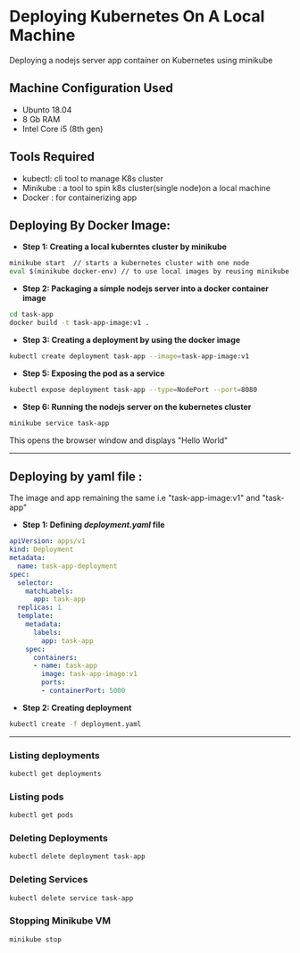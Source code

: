 # Deploying Kubernetes On A Local Machine

Deploying a nodejs server app container on Kubernetes using minikube
## Machine Configuration Used
* Ubunto 18.04
* 8 Gb RAM
* Intel Core i5 (8th gen)

## Tools Required
* kubectl: cli tool to manage K8s cluster
* Minikube :  a tool to spin k8s cluster(single node)on a local machine
* Docker : for containerizing app

## Deploying By Docker Image:
* **Step 1: Creating a local kuberntes cluster by minikube**
```bash
minikube start  // starts a kubernetes cluster with one node
eval $(minikube docker-env) // to use local images by reusing minikube's built in docker-daemon
```
* **Step 2: Packaging a simple nodejs server into a docker container image**
```bash
cd task-app
docker build -t task-app-image:v1 .
```
* **Step 3: Creating a deployment by using the docker image**
```bash
kubectl create deployment task-app --image=task-app-image:v1
```
* **Step 5: Exposing the pod as a service**
```bash
kubectl expose deployment task-app --type=NodePort --port=8080
```
* **Step 6: Running the nodejs server on the kubernetes cluster**
```bash
minikube service task-app
```
This opens the browser window and displays "Hello World"

---------------------------

## Deploying by yaml file : 
The image and app remaining the same i.e "task-app-image:v1" and "task-app"
* **Step 1: Defining _deployment.yaml_ file**
```yaml
apiVersion: apps/v1
kind: Deployment
metadata:
  name: task-app-deployment
spec:
  selector:
    matchLabels:
      app: task-app
  replicas: 1
  template:
    metadata:
      labels:
        app: task-app
    spec:
      containers:
      - name: task-app
        image: task-app-image:v1
        ports:
        - containerPort: 5000
```
* **Step 2: Creating deployment**
```bash
kubectl create -f deployment.yaml
```
----------------------

### Listing deployments
```bash
kubectl get deployments
```


### Listing pods
```bash
kubectl get pods
```

### Deleting Deployments
```bash
kubectl delete deployment task-app
```
### Deleting Services
```bash
kubectl delete service task-app
```
### Stopping Minikube VM
```bash
minikube stop
```
